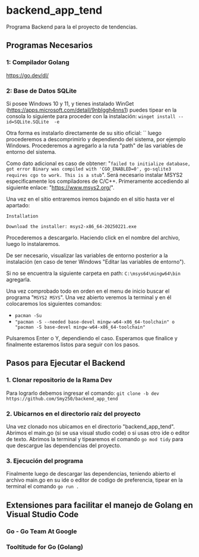 # backend_app_tend

Programa Backend para la el proyecto de tendencias.

## Programas Necesarios

### 1: Compilador Golang

<https://go.dev/dl/>

### 2: Base de Datos SQLite

Si posee Windows 10 y 11, y tienes instalado WinGet (<https://apps.microsoft.com/detail/9nblggh4nns1>) puedes tipear en la consola lo siguiente para proceder con la instalación: `winget install --id=SQLite.SQLite  -e`

Otra forma es instalarlo directamente de su sitio oficial: `` luego procederemos a descomprimirlo y dependiendo del sistema, por ejemplo Windows. Procederemos a agregarlo a la ruta "path" de las variables de entorno del sistema.

Como dato adicional es caso de obtener: "`failed to initialize database, got error Binary was compiled with 'CGO_ENABLED=0', go-sqlite3 requires cgo to work. This is a stub`". Será necesario instalar MSYS2 especificamente los compiladores de C/C++. Primeramente accediendo al siguiente enlace: "<https://www.msys2.org/>".

Una vez en el sitio entraremos iremos bajando en el sitio hasta ver el apartado:

`Installation`

`Download the installer: msys2-x86_64-20250221.exe`

Procederemos a descargarlo. Haciendo click en el nombre del archivo, luego lo instalaremos.

De ser necesario, visualizar las variables de entorno posterior a la instalación (en caso de tener Windows "Editar las variables de entorno").

Si no se encuentra la siguiente carpeta en path: `C:\msys64\mingw64\bin` agregarla.

Una vez comprobado todo en orden en el menu de inicio buscar el programa "`MSYS2 MSYS`". Una vez abierto veremos la terminal y en él colocaremos los siguientes comandos:

* `pacman -Su`
* `"pacman -S --needed base-devel mingw-w64-x86_64-toolchain" o "pacman -S base-devel mingw-w64-x86_64-toolchain"`

Pulsaremos Enter o Y, dependiendo el caso. Esperamos que finalice y finalmente estaremos listos para seguir con los pasos.

## Pasos para Ejecutar el Backend

### 1. Clonar repositorio de la Rama Dev

Para lograrlo debemos ingresar el comando:
`git clone -b dev https://github.com/Smy250/backend_app_tend`

### 2. Ubicarnos en el directorio raíz del proyecto

Una vez clonado nos ubicamos en el directorio "backend_app_tend". Abrimos el main.go (si se usa visual studio code) o si usas otro ide o editor de texto. Abrimos la terminal y tipearemos el comando `go mod tidy` para que descargue las dependencias del proyecto.

### 3. Ejecución del programa

Finalmente luego de descargar las dependencias, teniendo abierto el archivo main.go en su ide o editor de codigo de preferencia, tipear en la terminal el comando `go run .`

## Extensiones para facilitar el manejo de Golang en Visual Studio Code

### Go - Go Team At Google

### Tooltitude for Go (Golang)
